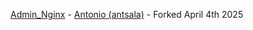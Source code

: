 
[Admin_Nginx](https://github.com/antsala/Admin_Nginx) - [Antonio (antsala)](https://github.com/antsala) - Forked April 4th 2025
